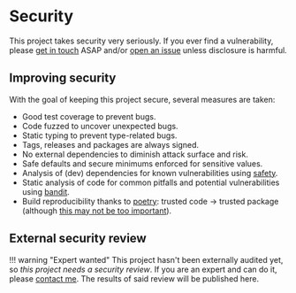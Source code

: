 # Security

This project takes security very seriously. If you ever find a vulnerability, please [get in touch](https://hackan.net) ASAP and/or [open an issue](https://gitlab.com/hackancuba/blake2signer/-/issues) unless disclosure is harmful.

## Improving security

With the goal of keeping this project secure, several measures are taken:

* Good test coverage to prevent bugs.
* Code fuzzed to uncover unexpected bugs.
* Static typing to prevent type-related bugs.
* Tags, releases and packages are always signed.
* No external dependencies to diminish attack surface and risk.
* Safe defaults and secure minimums enforced for sensitive values.
* Analysis of (dev) dependencies for known vulnerabilities using [safety](https://pyup.io/safety).
* Static analysis of code for common pitfalls and potential vulnerabilities using [bandit](https://bandit.readthedocs.io/en/latest).
* Build reproducibility thanks to [poetry](https://python-poetry.org/): trusted code -> trusted package (although [this may not be too important](https://blog.cmpxchg8b.com/2020/07/you-dont-need-reproducible-builds.html)).

## External security review

!!! warning "Expert wanted"
    This project hasn't been externally audited yet, so *this project needs a security review*. If you are an expert and can do it, please [contact me](https://hackan.net). The results of said review will be published here.
